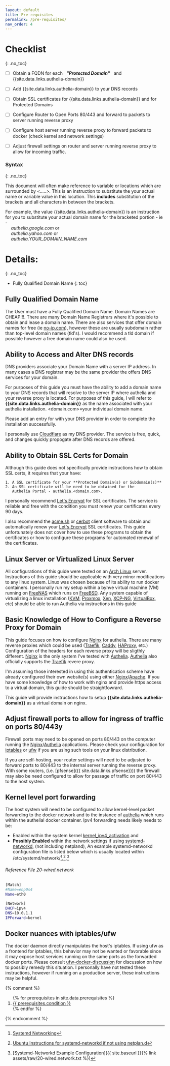 ```yaml
---
layout: default
title: Pre-requisites
permalink: /pre-requisites/
nav_order: 4
---
```


# Checklist
{: .no_toc}

- [ ] Obtain a FQDN for each &nbsp; **_"Protected Domain"_** &nbsp; and {{site.data.links.authelia-domain}} 
- [ ] Add {{site.data.links.authelia-domain}} to your DNS records
- [ ] Obtain SSL certificates for {{site.data.links.authelia-domain}} and for Protected Domains 
- [ ] Configure Router to Open Ports 80/443 and forward to packets to server running reverse proxy
- [ ] Configure host server running reverse proxy to forward packets to docker (check kernel and network settings)
- [ ] Adjust firewall settings on router and server running reverse proxy to allow for incoming traffic.


### Syntax
{: .no_toc}

This document will often make reference to variable or locations which are surrounded by _<.....>._ This is an instruction to substitute the your actual name or variable value in this location. This __includes__ substitution of the brackets and all characters in between the brackets. 

For example, the value {{site.data.links.authelia-domain}} is an instruction for you to substitute your actual domain name for the bracketed portion - ie - <br>
    &emsp; _authelia.google.com_ or<br> 
    &emsp; _authelia.yahoo.com_ or<br>
    &emsp; _authelia.YOUR_DOMAIN_NAME.com_

# Details: 
{: .no_toc}

- Fully Qualified Domain Name
{: toc}

## Fully Qualified Domain Name

The User must have a Fully Qualified Domain Name. Domain Names are CHEAP!!!. There are many Domain Name Registrars where it's possible to obtain and lease a domain name. There are also services that offer domain names for free (ie [no-ip.com]({{site.data.links.no-ip}})), however these are usually subdomain rather than top-level domain names (tld's). I would recommend a tld domain if possible however a free domain name could also be used.

## Ability to Access and Alter DNS records

DNS providers associate your Domain Name with a server IP address. In many cases a DNS registrar may be the same provider the offers DNS services for your domain. 

For purposes of this guide you must have the ability to add a domain name to your DNS records that will resolve to the server IP where authelia and your reverse proxy is located. For purposes of this guide, I will refer to **{{site.data.links.authelia-domain}}** as the name associated with your authelia installation. \<domain.com>=your individual domain name.

Please add an entry for  with your DNS provider in order to complete the installation successfully. 

I personally use [Cloudflare]({{site.data.links.cloudflare}}) as my DNS provider.  The service is free, quick, and changes quickly propogate after DNS records are offered.

## Ability to Obtain SSL Certs for Domain

Although this guide does not specifically provide instructions how to obtain SSL certs, it requires that your have:

    1. A SSL certificate for your **Protected Domain(s) or Subdomain(s)**
    2. An SSL certificate will be need to be obtained for the 
       Authelia Portal - authelia.<domain.com>.

I personally recommend [Let's Encrypt]({{site.data.links.lets_encrypt}}) for SSL certificates.  The service is reliable and free with the condition you must renew your certificates every 90 days.

I also recommend the [acme.sh]({{site.data.links.acme}}) or [cerbot]({{site.data.links.certbot}}) client software to obtain and automatically renew your [Let's Encrypt]({{site.data.links.lets_encrypt}}) SSL certificates.  This guide unfortunately does not cover how to use these programs to obtain the certificates or how to configure these programs for automated renewal of the certificates.

## Linux Server or Virtualized Linux Server

All configurations of this guide were tested on an [Arch Linux]({{site.data.links.arch_linux}}) server. Instructions of this guide should be applicable with very minor modifications to any linux system. Linux was chosen because of its ability to run docker containers.  I personally run my setup within a byhve virtual machine (VM) running on [FreeNAS]({{site.data.links.freenas}}) which runs on [FreeBSD]({{site.data.links.freebsd}}). Any system capable of virtualizing a linux installation ([KVM]({{site.data.links.kvm}}), [Proxmox]({{site.data.links.proxmox}}), [Xen]({{site.data.links.xen}}), [XCP-NG]({{site.data.links.xcp-ng}}), [VirtualBox]({{site.data.links.virtual_box}}), etc) should be able to run Authelia via instructions in this guide

## Basic Knowledge of How to Configure a Reverse Proxy for Domain

This guide focuses on how to configure [Nginx]({{site.data.links.nginx}}) for authelia. There are many reverse proxies which could be used ([Traefik]({{site.data.links.traefik}}), [Caddy]({{site.data.links.caddy}}), [HAProxy]({{site.data.links.haproxy}}), etc.) Configuration of the headers for each reverse proxy will be sligthly different.  [Nginx]({{site.data.links.nginx}}) is the only system I've tested with [Authelia]({{site.data.links.authelia}}).  [Authelia]({{site.data.links.authelia}}) also officially supports the [Traefik]({{site.data.links.traefik}}) revere proxy.

I'm assuming those interested in using this authentication scheme have already configured their own website(s) using either [Nginx]({{site.data.links.nginx}})/[Apache]({{site.data.links.apache}}). If you have some knowledge of how to work with nginx and provide https access to a virtual domain, this guide should be straightfowrard. 

This guide will provide instructions how to setup **{{site.data.links.authelia-domain}}** as a virtual domain on nginx.


## Adjust firewall ports to allow for ingress of traffic on ports 80/443y

Firewall ports may need to be opened on ports 80/443 on the computer running the [Nginx]({{site.data.links.nginx}})/[Authelia]({{site.data.links.authelia}}) applications. Please check your configuration for [iptables]({{site.data.links.iptables}}) or [ufw]({{site.data.links.ufw}}) if you are using such tools on your linux distribution.

If you are self-hosting, your router settings will need to be adjusted to forward ports to 80/443 to the internal server running the reverse proxy.  With some routers, (i.e. [pfsense]({{ site.data.links.pfsense}})) the firewall may also be need configured to allow for passage of traffic on port 80/443 to the host system.
## Kernel level port forwarding 
The host system will need to be configured to allow kernel-level packet forwarding to the docker network and to the instance of [authelia]({{site.data.links.authelia}}) which runs within the authelial docker container.  Ipv4 forwarding needs likely needs to be:
  - Enabled within the system kernel [kernel_ipv4_activation]({{site.data.links.ipv4_forward_arch_linux}}) and
  - **Possibly Enabled** within the network settings if using [systemd-networkd]({{site.data.links.systemd_networkd_arch_linux}}), (not including netpland), An example systemd-networkd configuration file is listed below which is usually located within /etc/systemd/network/[^1],[^2],[^3]


###### Reference File 20-wired.network

```bash
[Match]
#Name=enp0s4
Name=eth0

[Network]
DHCP=ipv4
DNS=10.0.1.1
IPForward=kernel
```

## Docker nuances with iptables/ufw
The docker daemon directly manipulates the host's iptables. If using ufw as a frontend for iptables, this behavior may not be wanted or favorable since it may expose host services running on the same ports as the forwarded docker ports. Please consult [ufw-docker-discussion]({{site.data.links.ufw_docker_discussion}}) for discussion on how to possibly remedy this situation. I personally have not tested these instructions, however if running on a production server, these instructions may be helpful. 


[^1]: [Systemd Networking]({{site.data.links.systemd_networkd_arch_linux}})
[^2]: [Ubuntu Instructions for systemd-networkd if not using netplan.d]({{site.data.links.ubuntu_systemd_ipv4_forwarding}})
[^3]: [Systemd-Networkd Example Configuration]({{ site.baseurl }}{% link assets/raw/20-wired.network.txt %})


{% comment %}
<ol>
{% for prerequisites in site.data.prerequisites %}
  <li>
    <a href="#{{ prerequisites.condition }}">{{ prerequisites.condition }}
    </a>
  </li>
{% endfor %}
</ol>
{% endcomment %}
